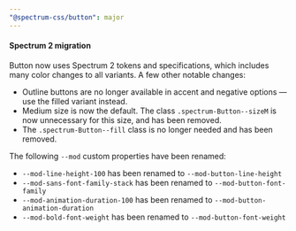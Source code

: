 ```yaml
---
"@spectrum-css/button": major
---
```


#### Spectrum 2 migration
Button now uses Spectrum 2 tokens and specifications, which includes many color changes to all variants. A few other notable changes:
- Outline buttons are no longer available in accent and negative options — use the filled variant instead.
- Medium size is now the default. The class `.spectrum-Button--sizeM` is now unnecessary for this size, and has been removed.
- The `.spectrum-Button--fill` class is no longer needed and has been removed.

The following `--mod` custom properties have been renamed:
- `--mod-line-height-100` has been renamed to `--mod-button-line-height`
- `--mod-sans-font-family-stack` has been renamed to `--mod-button-font-family`
- `--mod-animation-duration-100` has been renamed to `--mod-button-animation-duration`
- `--mod-bold-font-weight` has been renamed to `--mod-button-font-weight`
